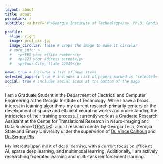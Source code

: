 ```yaml
---
layout: about
title: about
permalink: /
subtitle: <a href='#'>Georgia Institute of Technology</a>. Ph.D. Candidate

profile:
  align: right
  image: prof_pic.jpg
  image_circular: false # crops the image to make it circular
  # more_info: >
  #   <p>555 your office number</p>
  #   <p>123 your address street</p>
  #   <p>Your City, State 12345</p>

news: true # includes a list of news items
selected_papers: true # includes a list of papers marked as "selected={true}"
social: true # includes social icons at the bottom of the page
---
```


I am a Graduate Student in the Department of Electrical and Computer Engineering at the Georgia Institute of Technology. While I have a broad interest in learning algorithms, my current research primarily centers on the development of sparse and efficient neural networks and understanding the intricacies of their training process. I currently work as a Graduate Research Assistant at the Center for Translational Research in Neuro-imaging and Data Science ([TReNDS](https://trendscenter.org/)), a joint research center by Georgia Tech, Georgia State and Emory University under the supervision of [Dr. Vince Calhoun](https://scholar.google.com/citations?user=WNOoGKIAAAAJ&hl=en) and [Dr. Sergey Plis](https://scholar.google.com/citations?user=nm3liowAAAAJ&hl=en).

My interests span most of deep learning, with a current focus on efficient AI, sparse deep learning, and multimodal learning. Additionally, I am actively researching federated learning and multi-task reinforcement learning.